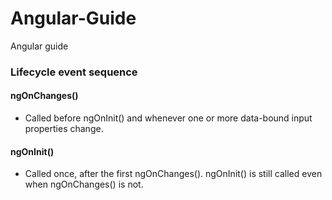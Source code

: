 # Angular-Guide
Angular guide

### Lifecycle event sequence

#### ngOnChanges()
- Called before ngOnInit() and whenever one or more data-bound input properties change.
#### ngOnInit()
- Called once, after the first ngOnChanges(). ngOnInit() is still called even when ngOnChanges() is not. 
